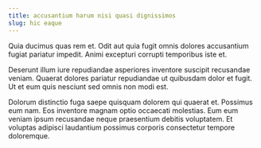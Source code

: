 ```yaml
---
title: accusantium harum nisi quasi dignissimos
slug: hic eaque
---
```


Quia ducimus quas rem et. Odit aut quia fugit omnis dolores accusantium fugiat pariatur impedit. Animi excepturi corrupti temporibus iste et.

Deserunt illum iure repudiandae asperiores inventore suscipit recusandae veniam. Quaerat dolores pariatur repudiandae ut quibusdam dolor et fugit. Ut et eum quis nesciunt sed omnis non modi est.

Dolorum distinctio fuga saepe quisquam dolorem qui quaerat et. Possimus eum nam. Eos inventore magnam optio occaecati molestias. Eum eum veniam ipsum recusandae neque praesentium debitis voluptatem. Et voluptas adipisci laudantium possimus corporis consectetur tempore doloremque.
